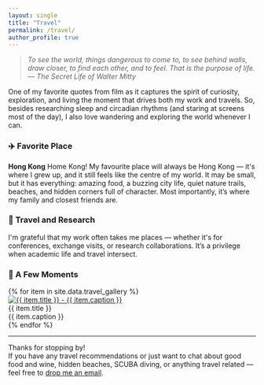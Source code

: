 ```yaml
---
layout: single
title: "Travel"
permalink: /travel/
author_profile: true
---
```

> *To see the world, things dangerous to come to, to see behind walls, draw closer, to find each other, and to feel. That is the purpose of life.*  
> — *The Secret Life of Walter Mitty*

One of my favorite quotes from film as it captures the spirit of curiosity, exploration, and living the moment that drives both my work and travels.
So, besides researching sleep and circadian rhythms (and staring at screens most of the day), I also love wandering and exploring the world whenever I can.

### ✈️ Favorite Place
**Hong Kong**
Home Kong! My favourite place will always be Hong Kong — it's where I grew up, and it still feels like the centre of my world. 
It may be small, but it has everything: amazing food, a buzzing city life, quiet nature trails, beaches, and hidden corners full of character.
Most importantly, it’s where my family and closest friends are.

### 🧳 Travel and Research
I'm grateful that my work often takes me places — whether it's for conferences, exchange visits, or research collaborations. It’s a privilege when academic life and travel intersect.

### 📸 A Few Moments

<div class="photo-album">
  {% for item in site.data.travel_gallery %}
    <div class="photo-card">
      <a href="/images/travel/{{ item.file }}" target="_blank">
        <img src="/images/travel/{{ item.file }}" alt="{{ item.title }} - {{ item.caption }}">
      </a>
      <div class="caption">
        <div class="caption-title">{{ item.title }}</div>
        <div class="caption-sub">{{ item.caption }}</div>
      </div>
    </div>
  {% endfor %}
</div>

---
Thanks for stopping by!  
If you have any travel recommendations or just want to chat about good food and wine, hidden beaches, SCUBA diving, or anything travel related — feel free to [drop me an email](mailto:contact@forrestcheung.com).
